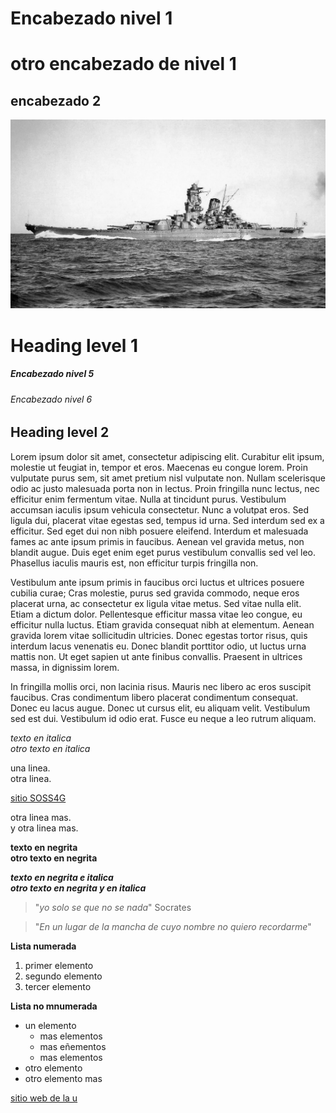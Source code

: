 # Encabezado nivel 1

otro encabezado de nivel 1
==========================
encabezado 2
------------



![](1920px-Yamato_during_Trial_Service.jpg) 

<h1>Heading level 1</h1>


##### Encabezado nivel 5
###### Encabezado  nivel 6

<h2>Heading level 2</h2>

Lorem ipsum dolor sit amet, consectetur adipiscing elit. Curabitur elit ipsum, molestie ut feugiat in, tempor et eros. Maecenas eu congue lorem. Proin vulputate purus sem, sit amet pretium nisl vulputate non. Nullam scelerisque odio ac justo malesuada porta non in lectus. Proin fringilla nunc lectus, nec efficitur enim fermentum vitae. Nulla at tincidunt purus. Vestibulum accumsan iaculis ipsum vehicula consectetur. Nunc a volutpat eros. Sed ligula dui, placerat vitae egestas sed, tempus id urna. Sed interdum sed ex a efficitur. Sed eget dui non nibh posuere eleifend. Interdum et malesuada fames ac ante ipsum primis in faucibus. Aenean vel gravida metus, non blandit augue. Duis eget enim eget purus vestibulum convallis sed vel leo. Phasellus iaculis mauris est, non efficitur turpis fringilla non.

Vestibulum ante ipsum primis in faucibus orci luctus et ultrices posuere cubilia curae; Cras molestie, purus sed gravida commodo, neque eros placerat urna, ac consectetur ex ligula vitae metus. Sed vitae nulla elit. Etiam a dictum dolor. Pellentesque efficitur massa vitae leo congue, eu efficitur nulla luctus. Etiam gravida consequat nibh at elementum. Aenean gravida lorem vitae sollicitudin ultricies. Donec egestas tortor risus, quis interdum lacus venenatis eu. Donec blandit porttitor odio, ut luctus urna mattis non. Ut eget sapien ut ante finibus convallis. Praesent in ultrices massa, in dignissim lorem.

In fringilla mollis orci, non lacinia risus. Mauris nec libero ac eros suscipit faucibus. Cras condimentum libero placerat condimentum consequat. Donec eu lacus augue. Donec ut cursus elit, eu aliquam velit. Vestibulum sed est dui. Vestibulum id odio erat. Fusce eu neque a leo rutrum aliquam.

*texto en italica*  
_otro texto en italica_

una linea.  
otra linea.


[sitio SOSS4G](https://talks.osgeo.org/foss4g-2022-workshops/talk/SGQP9V/)  


otra linea mas. <br>
y otra linea mas.

**texto en negrita**  
__otro texto en negrita__

***texto en negrita e italica***  
**_otro texto en negrita y en italica_**


> "*yo solo se que no se nada*"
Socrates


> "*En un lugar de la mancha de cuyo nombre no quiero recordarme*"



**Lista numerada**

1. primer elemento  
2. segundo elemento  
3. tercer elemento  

**Lista no mnumerada**

- un elemento  
    - mas elementos  
    - mas eñementos  
    - mas elementos  
- otro elemento  
- otro elemento mas  




[sitio web de la u](https://www.ucr.ac.cr/)  











